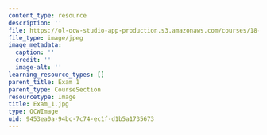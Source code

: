 ```yaml
---
content_type: resource
description: ''
file: https://ol-ocw-studio-app-production.s3.amazonaws.com/courses/18-06sc-linear-algebra-fall-2011/9453ea0a94bc7c74ec1fd1b5a1735673_Exam_1.jpg
file_type: image/jpeg
image_metadata:
  caption: ''
  credit: ''
  image-alt: ''
learning_resource_types: []
parent_title: Exam 1
parent_type: CourseSection
resourcetype: Image
title: Exam_1.jpg
type: OCWImage
uid: 9453ea0a-94bc-7c74-ec1f-d1b5a1735673
---
```

